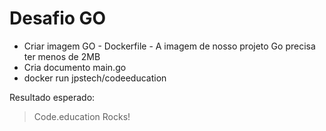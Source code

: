 # Desafio GO
  
- Criar imagem GO - Dockerfile - A imagem de nosso projeto Go precisa ter menos de 2MB
- Cria documento main.go
- docker run jpstech/codeeducation

Resultado esperado: 
> Code.education Rocks!
